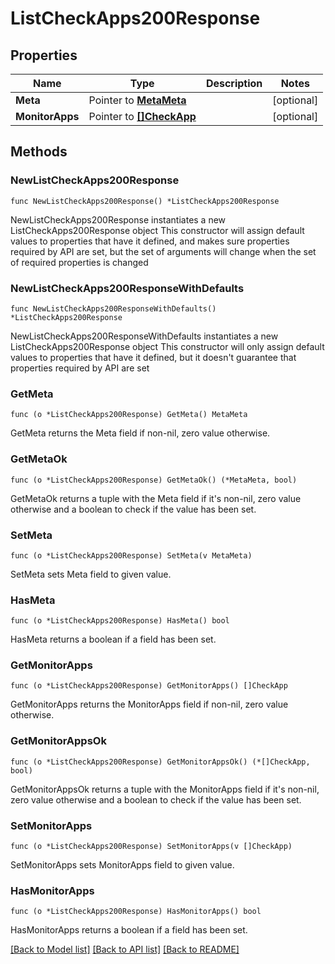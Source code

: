 # ListCheckApps200Response

## Properties

Name | Type | Description | Notes
------------ | ------------- | ------------- | -------------
**Meta** | Pointer to [**MetaMeta**](MetaMeta.md) |  | [optional] 
**MonitorApps** | Pointer to [**[]CheckApp**](CheckApp.md) |  | [optional] 

## Methods

### NewListCheckApps200Response

`func NewListCheckApps200Response() *ListCheckApps200Response`

NewListCheckApps200Response instantiates a new ListCheckApps200Response object
This constructor will assign default values to properties that have it defined,
and makes sure properties required by API are set, but the set of arguments
will change when the set of required properties is changed

### NewListCheckApps200ResponseWithDefaults

`func NewListCheckApps200ResponseWithDefaults() *ListCheckApps200Response`

NewListCheckApps200ResponseWithDefaults instantiates a new ListCheckApps200Response object
This constructor will only assign default values to properties that have it defined,
but it doesn't guarantee that properties required by API are set

### GetMeta

`func (o *ListCheckApps200Response) GetMeta() MetaMeta`

GetMeta returns the Meta field if non-nil, zero value otherwise.

### GetMetaOk

`func (o *ListCheckApps200Response) GetMetaOk() (*MetaMeta, bool)`

GetMetaOk returns a tuple with the Meta field if it's non-nil, zero value otherwise
and a boolean to check if the value has been set.

### SetMeta

`func (o *ListCheckApps200Response) SetMeta(v MetaMeta)`

SetMeta sets Meta field to given value.

### HasMeta

`func (o *ListCheckApps200Response) HasMeta() bool`

HasMeta returns a boolean if a field has been set.

### GetMonitorApps

`func (o *ListCheckApps200Response) GetMonitorApps() []CheckApp`

GetMonitorApps returns the MonitorApps field if non-nil, zero value otherwise.

### GetMonitorAppsOk

`func (o *ListCheckApps200Response) GetMonitorAppsOk() (*[]CheckApp, bool)`

GetMonitorAppsOk returns a tuple with the MonitorApps field if it's non-nil, zero value otherwise
and a boolean to check if the value has been set.

### SetMonitorApps

`func (o *ListCheckApps200Response) SetMonitorApps(v []CheckApp)`

SetMonitorApps sets MonitorApps field to given value.

### HasMonitorApps

`func (o *ListCheckApps200Response) HasMonitorApps() bool`

HasMonitorApps returns a boolean if a field has been set.


[[Back to Model list]](../README.md#documentation-for-models) [[Back to API list]](../README.md#documentation-for-api-endpoints) [[Back to README]](../README.md)


